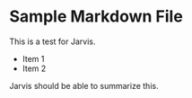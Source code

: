 # Sample Markdown File

This is a test for Jarvis.
- Item 1
- Item 2

Jarvis should be able to summarize this.
